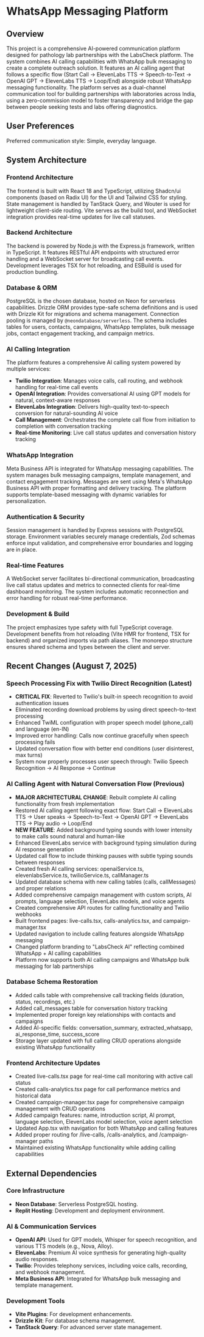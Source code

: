 # WhatsApp Messaging Platform

## Overview
This project is a comprehensive AI-powered communication platform designed for pathology lab partnerships with the LabsCheck platform. The system combines AI calling capabilities with WhatsApp bulk messaging to create a complete outreach solution. It features an AI calling agent that follows a specific flow (Start Call → ElevenLabs TTS → Speech-to-Text → OpenAI GPT → ElevenLabs TTS → Loop/End) alongside robust WhatsApp messaging functionality. The platform serves as a dual-channel communication tool for building partnerships with laboratories across India, using a zero-commission model to foster transparency and bridge the gap between people seeking tests and labs offering diagnostics.

## User Preferences
Preferred communication style: Simple, everyday language.

## System Architecture

### Frontend Architecture
The frontend is built with React 18 and TypeScript, utilizing Shadcn/ui components (based on Radix UI) for the UI and Tailwind CSS for styling. State management is handled by TanStack Query, and Wouter is used for lightweight client-side routing. Vite serves as the build tool, and WebSocket integration provides real-time updates for live call statuses.

### Backend Architecture
The backend is powered by Node.js with the Express.js framework, written in TypeScript. It features RESTful API endpoints with structured error handling and a WebSocket server for broadcasting call events. Development leverages TSX for hot reloading, and ESBuild is used for production bundling.

### Database & ORM
PostgreSQL is the chosen database, hosted on Neon for serverless capabilities. Drizzle ORM provides type-safe schema definitions and is used with Drizzle Kit for migrations and schema management. Connection pooling is managed by `@neondatabase/serverless`. The schema includes tables for users, contacts, campaigns, WhatsApp templates, bulk message jobs, contact engagement tracking, and campaign metrics.

### AI Calling Integration
The platform features a comprehensive AI calling system powered by multiple services:
- **Twilio Integration**: Manages voice calls, call routing, and webhook handling for real-time call events
- **OpenAI Integration**: Provides conversational AI using GPT models for natural, context-aware responses
- **ElevenLabs Integration**: Delivers high-quality text-to-speech conversion for natural-sounding AI voice
- **Call Management**: Orchestrates the complete call flow from initiation to completion with conversation tracking
- **Real-time Monitoring**: Live call status updates and conversation history tracking

### WhatsApp Integration
Meta Business API is integrated for WhatsApp messaging capabilities. The system manages bulk messaging campaigns, template management, and contact engagement tracking. Messages are sent using Meta's WhatsApp Business API with proper formatting and delivery tracking. The platform supports template-based messaging with dynamic variables for personalization.

### Authentication & Security
Session management is handled by Express sessions with PostgreSQL storage. Environment variables securely manage credentials, Zod schemas enforce input validation, and comprehensive error boundaries and logging are in place.

### Real-time Features
A WebSocket server facilitates bi-directional communication, broadcasting live call status updates and metrics to connected clients for real-time dashboard monitoring. The system includes automatic reconnection and error handling for robust real-time performance.

### Development & Build
The project emphasizes type safety with full TypeScript coverage. Development benefits from hot reloading (Vite HMR for frontend, TSX for backend) and organized imports via path aliases. The monorepo structure ensures shared schema and types between the client and server.

## Recent Changes (August 7, 2025)

### Speech Processing Fix with Twilio Direct Recognition (Latest)
- **CRITICAL FIX**: Reverted to Twilio's built-in speech recognition to avoid authentication issues
- Eliminated recording download problems by using direct speech-to-text processing
- Enhanced TwiML configuration with proper speech model (phone_call) and language (en-IN)
- Improved error handling: Calls now continue gracefully when speech processing fails
- Updated conversation flow with better end conditions (user disinterest, max turns)
- System now properly processes user speech through: Twilio Speech Recognition → AI Response → Continue

### AI Calling Agent with Natural Conversation Flow (Previous)
- **MAJOR ARCHITECTURAL CHANGE**: Rebuilt complete AI calling functionality from fresh implementation
- Restored AI calling agent following exact flow: Start Call → ElevenLabs TTS → User speaks → Speech-to-Text → OpenAI GPT → ElevenLabs TTS → Play audio → Loop/End
- **NEW FEATURE**: Added background typing sounds with lower intensity to make calls sound natural and human-like
- Enhanced ElevenLabs service with background typing simulation during AI response generation
- Updated call flow to include thinking pauses with subtle typing sounds between responses
- Created fresh AI calling services: openaiService.ts, elevenlabsService.ts, twilioService.ts, callManager.ts
- Updated database schema with new calling tables (calls, callMessages) and proper relations
- Added comprehensive campaign management with custom scripts, AI prompts, language selection, ElevenLabs models, and voice agents
- Created comprehensive API routes for calling functionality and Twilio webhooks
- Built frontend pages: live-calls.tsx, calls-analytics.tsx, and campaign-manager.tsx
- Updated navigation to include calling features alongside WhatsApp messaging
- Changed platform branding to "LabsCheck AI" reflecting combined WhatsApp + AI calling capabilities
- Platform now supports both AI calling campaigns and WhatsApp bulk messaging for lab partnerships

### Database Schema Restoration
- Added calls table with comprehensive call tracking fields (duration, status, recordings, etc.)
- Added call_messages table for conversation history tracking
- Implemented proper foreign key relationships with contacts and campaigns
- Added AI-specific fields: conversation_summary, extracted_whatsapp, ai_response_time, success_score
- Storage layer updated with full calling CRUD operations alongside existing WhatsApp functionality

### Frontend Architecture Updates
- Created live-calls.tsx page for real-time call monitoring with active call status
- Created calls-analytics.tsx page for call performance metrics and historical data
- Created campaign-manager.tsx page for comprehensive campaign management with CRUD operations
- Added campaign features: name, introduction script, AI prompt, language selection, ElevenLabs model selection, voice agent selection
- Updated App.tsx with navigation for both WhatsApp and calling features
- Added proper routing for /live-calls, /calls-analytics, and /campaign-manager paths
- Maintained existing WhatsApp functionality while adding calling capabilities

## External Dependencies

### Core Infrastructure
- **Neon Database**: Serverless PostgreSQL hosting.
- **Replit Hosting**: Development and deployment environment.

### AI & Communication Services
- **OpenAI API**: Used for GPT models, Whisper for speech recognition, and various TTS models (e.g., Nova, Alloy).
- **ElevenLabs**: Premium AI voice synthesis for generating high-quality audio responses.
- **Twilio**: Provides telephony services, including voice calls, recording, and webhook management.
- **Meta Business API**: Integrated for WhatsApp bulk messaging and template management.

### Development Tools
- **Vite Plugins**: For development enhancements.
- **Drizzle Kit**: For database schema management.
- **TanStack Query**: For advanced server state management.